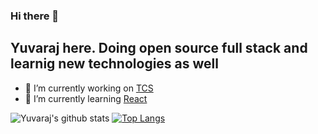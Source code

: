 ### Hi there 👋

## Yuvaraj here. Doing open source full stack and learnig new technologies as well

<!--
**Yuvaraj2519/Yuvaraj2519** is a ✨ _special_ ✨ repository because its `README.md` (this file) appears on your GitHub profile.

Here are some ideas to get you started:
-->

- 🔭 I’m currently working on [TCS](https://www.tcs.com/)
- 🌱 I’m currently learning [React](https://react.dev/)


![Yuvaraj's github stats](https://github-readme-stats.vercel.app/api?username=Yuvaraj2519) [![Top Langs](https://github-readme-stats.vercel.app/api/top-langs/?username=anuraghazra)](https://github.com/anuraghazra/github-readme-stats)
